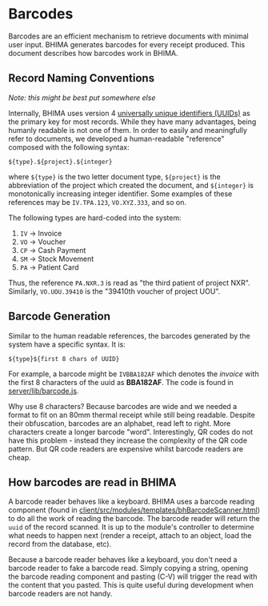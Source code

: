 # Barcodes

Barcodes are an efficient mechanism to retrieve documents with minimal user input.  BHIMA generates barcodes for every receipt produced.  This document describes how barcodes work in BHIMA.

## Record Naming Conventions

_Note: this might be best put somewhere else_

Internally, BHIMA uses version 4 [universally unique identifiers (UUIDs)](https://en.wikipedia.org/wiki/Universally_unique_identifier#Version_4_.28random.29) as the primary key for most records.  While they have many advantages, being humanly readable is not one of them.  In order to easily and meaningfully refer to documents, we developed a human-readable "reference" composed with the following syntax:

```
${type}.${project}.${integer}
```

where `${type}` is the two letter document type, `${project}` is the abbreviation of the project which created the document, and `${integer}` is monotonically increasing integer identifier.  Some examples of these references may be `IV.TPA.123`, `VO.XYZ.333`, and so on.

The following types are hard-coded into the system:

1. `IV` -> Invoice
2. `VO` -> Voucher
3. `CP` -> Cash Payment
4. `SM` -> Stock Movement
5. `PA` -> Patient Card

Thus, the reference `PA.NXR.3` is read as "the third patient of project NXR".  Similarly, `VO.UOU.39410` is the "39410th voucher of project UOU".

## Barcode Generation

Similar to the human readable references, the barcodes generated by the system have a specific syntax.  It is:

```
${type}${first 8 chars of UUID}
```

For example, a barcode might be `IVBBA182AF` which denotes the _invoice_ with the first 8 characters of the uuid as **BBA182AF**.  The code is found in [server/lib/barcode.js](https://github.com/IMA-WorldHealth/bhima/blob/master/server/lib/barcode.js).


Why use 8 characters?  Because barcodes are wide and we needed a format to fit on an 80mm thermal receipt while still being readable.  Despite their obfuscation, barcodes are an alphabet, read left to right.  More characters create a longer barcode "word".  Interestingly, QR codes do not have this problem - instead they increase the complexity of the QR code pattern.  But QR code readers are expensive whilst barcode readers are cheap.

## How barcodes are read in BHIMA

A barcode reader behaves like a keyboard.  BHIMA uses a barcode reading component (found in [client/src/modules/templates/bhBarcodeScanner.html](https://github.com/IMA-WorldHealth/bhima/blob/master/client/src/modules/templates/bhBarcodeScanner.html)) to do all the work of reading the barcode.  The barcode reader will return the `uuid` of the record scanned.  It is up to the module's controller to determine what needs to happen next (render a receipt, attach to an object, load the record from the database, etc).

Because a barcode reader behaves like a keyboard, you don't need a barcode reader to fake a barcode read.  Simply copying a string, opening the barcode reading component and pasting (C-V) will trigger the read with the content that you pasted.  This is quite useful during development when barcode readers are not handy.
